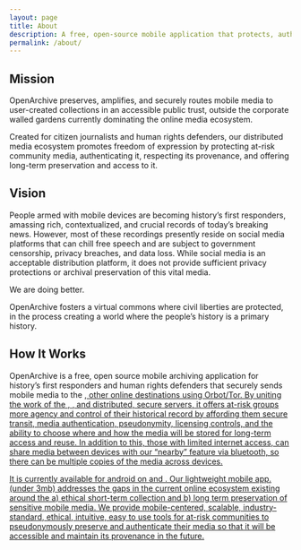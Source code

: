 ```yaml
---
layout: page
title: About
description: A free, open-source mobile application that protects, authenticates, and preserves truth to power. 
permalink: /about/
---
```



<h2 class="textTeal">Mission</h2>
<p>OpenArchive preserves, amplifies, and securely routes mobile media to user-created collections in an accessible public trust, outside the corporate walled gardens currently dominating the online media ecosystem.</p>
<p>Created for citizen journalists and human rights defenders, our distributed media ecosystem promotes freedom of expression by protecting at-risk community media, authenticating it, respecting its provenance, and offering long-term preservation and access to it.</p>


<h2 class="textTeal">Vision</h2>
<p>People armed with mobile devices are becoming history’s first responders, amassing rich, contextualized, and crucial records of today’s breaking news. However, most of these recordings presently reside on social media platforms that can chill free speech and are subject to government censorship, privacy breaches, and data loss. While social media is an acceptable distribution platform, it does not provide sufficient privacy protections or archival preservation of this vital media.</p>

<p>We are doing better.</p>


<p>OpenArchive fosters a virtual commons where civil liberties are protected, in the process creating a world where the people’s history is a primary history.</p>


<h2 class="textTeal">How It Works</h2>
<p>OpenArchive is a free, open source mobile archiving application for history’s first responders and human rights defenders that securely sends mobile media to the <a href="https://archive.org/" Internet Archive</a>, other online destinations using Orbot/Tor. By uniting the work of the <a href="http://guardianproject.info/" Guardian Project</a>, <a href="https://creativecommons.org/" Creative Commons</a>, and distributed, secure servers, it offers at-risk groups more agency and control of their historical record by affording them secure transit, media authentication, pseudonymity, licensing controls, and the ability to choose where and how the media will be stored for long-term access and reuse. In addition to this, those with limited internet access, can share media between devices with our “nearby” feature via bluetooth, so there can be multiple copies of the media across devices.</p>
<p>It is currently available for android on <a href="http://bit.ly/29ewnaD" Google Play</a> and <a href="http://bit.ly/29jDPDo" Github</a>. Our lightweight mobile app. (under 3mb) addresses the gaps in the current online ecosystem existing around the a) ethical short-term collection and b) long term preservation of sensitive mobile media. We provide mobile-centered, scalable, industry-standard, ethical, intuitive, easy to use tools for at-risk communities to pseudonymously preserve and authenticate their media so that it will be accessible and maintain its provenance in the future.</p>
